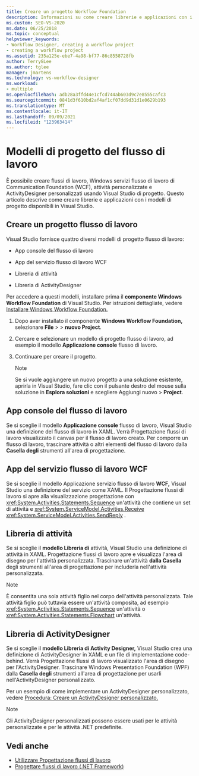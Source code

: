 ```yaml
---
title: Creare un progetto Workflow Foundation
description: Informazioni su come creare librerie e applicazioni con i modelli di progetto disponibili in Visual Studio.
ms.custom: SEO-VS-2020
ms.date: 06/25/2018
ms.topic: conceptual
helpviewer_keywords:
- Workflow Designer, creating a workflow project
- creating a workflow project
ms.assetid: 235a125e-ebe7-4a98-bf77-86c8558728fb
author: TerryGLee
ms.author: tglee
manager: jmartens
ms.technology: vs-workflow-designer
ms.workload:
- multiple
ms.openlocfilehash: adb28a3ffd44e1cfcd744ab603d9c7e8555cafc3
ms.sourcegitcommit: 0841d3f610bd2af4af1cf07dd9d31d1e0629b193
ms.translationtype: MT
ms.contentlocale: it-IT
ms.lasthandoff: 09/09/2021
ms.locfileid: "123963414"
---
```

# <a name="workflow-project-templates"></a>Modelli di progetto del flusso di lavoro

È possibile creare flussi di lavoro, Windows servizi flusso di lavoro di Communication Foundation (WCF), attività personalizzate e ActivityDesigner personalizzati usando Visual Studio di progetto. Questo articolo descrive come creare librerie e applicazioni con i modelli di progetto disponibili in Visual Studio.

## <a name="create-a-workflow-project"></a>Creare un progetto flusso di lavoro

Visual Studio fornisce quattro diversi modelli di progetto flusso di lavoro:

- App console del flusso di lavoro

- App del servizio flusso di lavoro WCF

- Libreria di attività

- Libreria di ActivityDesigner

Per accedere a questi modelli, installare prima il **componente Windows Workflow Foundation** di Visual Studio. Per istruzioni dettagliate, vedere [Installare Windows Workflow Foundation.](developing-applications-with-the-workflow-designer.md#install-windows-workflow-foundation)

1. Dopo aver installato il componente **Windows Workflow Foundation,** selezionare **File**  >    >  **nuovo Project**.

1. Cercare e selezionare un modello di progetto flusso di lavoro, ad esempio il modello **Applicazione console** flusso di lavoro.

1. Continuare per creare il progetto.

   > [!NOTE]
   > Se si vuole aggiungere un nuovo progetto a una soluzione esistente, aprirla in Visual Studio, fare clic con il pulsante destro del mouse sulla soluzione in **Esplora soluzioni** e scegliere Aggiungi nuovo  >  **Project**.

## <a name="workflow-console-app"></a>App console del flusso di lavoro

Se si sceglie il modello **Applicazione console** flusso di lavoro, Visual Studio una definizione del flusso di lavoro in XAML. Verrà Progettazione flussi di lavoro visualizzato il canvas per il flusso di lavoro creato. Per comporre un flusso di lavoro, trascinare attività o altri elementi del flusso di lavoro dalla **Casella degli** strumenti all'area di progettazione.

## <a name="wcf-workflow-service-app"></a>App del servizio flusso di lavoro WCF

Se si sceglie il modello Applicazione servizio flusso di lavoro **WCF,** Visual Studio una definizione del servizio come XAML. Il Progettazione flussi di lavoro si apre alla visualizzazione progettazione con <xref:System.Activities.Statements.Sequence> un'attività che contiene un set di attività e <xref:System.ServiceModel.Activities.Receive> <xref:System.ServiceModel.Activities.SendReply> .

## <a name="activity-library"></a>Libreria di attività

Se si sceglie il **modello Libreria di** attività, Visual Studio una definizione di attività in XAML. Progettazione flussi di lavoro apre e visualizza l'area di disegno per l'attività personalizzata. Trascinare un'attività **dalla Casella** degli strumenti all'area di progettazione per includerla nell'attività personalizzata.

> [!NOTE]
> È consentita una sola attività figlio nel corpo dell'attività personalizzata. Tale attività figlio può tuttavia essere un'attività composita, ad esempio <xref:System.Activities.Statements.Sequence> un'attività o <xref:System.Activities.Statements.Flowchart> un'attività.

## <a name="activity-designer-library"></a>Libreria di ActivityDesigner

Se si sceglie il **modello Libreria di Activity Designer,** Visual Studio crea una definizione di ActivityDesigner in XAML e un file di implementazione code-behind. Verrà Progettazione flussi di lavoro visualizzato l'area di disegno per l'ActivityDesigner. Trascinare Windows Presentation Foundation (WPF) dalla **Casella degli** strumenti all'area di progettazione per usarli nell'ActivityDesigner personalizzato.

Per un esempio di come implementare un ActivityDesigner personalizzato, vedere [Procedura: Creare un ActivityDesigner personalizzato.](/dotnet/framework/windows-workflow-foundation/how-to-create-a-custom-activity-designer)

> [!NOTE]
> Gli ActivityDesigner personalizzati possono essere usati per le attività personalizzate e per le attività .NET predefinite.

## <a name="see-also"></a>Vedi anche

- [Utilizzare Progettazione flussi di lavoro](developing-applications-with-the-workflow-designer.md)
- [Progettare flussi di lavoro (.NET Framework)](/dotnet/framework/windows-workflow-foundation/designing-workflows)
